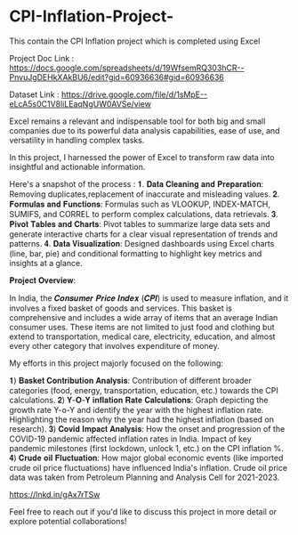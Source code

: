 # CPI-Inflation-Project-
This contain the CPI Inflation project which is completed using Excel

Project Doc Link : https://docs.google.com/spreadsheets/d/19WfsemRQ303hCR--PnvuJgDEHkXAkBU6/edit?gid=60936636#gid=60936636

Dataset Link : https://drive.google.com/file/d/1sMpE--eLcA5s0C1V8liLEaqNgUW0AVSe/view



Excel remains a relevant and indispensable tool for both big and small companies due to its powerful data analysis capabilities, ease of use, and versatility in handling complex tasks.

In this project, I harnessed the power of Excel to transform raw data into insightful and actionable information.

Here's a snapshot of the process :
𝟏. 𝐃𝐚𝐭𝐚 𝐂𝐥𝐞𝐚𝐧𝐢𝐧𝐠 𝐚𝐧𝐝 𝐏𝐫𝐞𝐩𝐚𝐫𝐚𝐭𝐢𝐨𝐧: Removing duplicates,replacement of inaccurate and misleading values.
𝟐. 𝐅𝐨𝐫𝐦𝐮𝐥𝐚𝐬 𝐚𝐧𝐝 𝐅𝐮𝐧𝐜𝐭𝐢𝐨𝐧𝐬: Formulas such as VLOOKUP, INDEX-MATCH, SUMIFS, and CORREL to perform complex calculations, data retrievals.
𝟑. 𝐏𝐢𝐯𝐨𝐭 𝐓𝐚𝐛𝐥𝐞𝐬 𝐚𝐧𝐝 𝐂𝐡𝐚𝐫𝐭𝐬: Pivot tables to summarize large data sets and generate interactive charts for a clear visual representation of trends and patterns.
𝟒. 𝐃𝐚𝐭𝐚 𝐕𝐢𝐬𝐮𝐚𝐥𝐢𝐳𝐚𝐭𝐢𝐨𝐧: Designed dashboards using Excel charts (line, bar, pie) and conditional formatting to highlight key metrics and insights at a glance.

𝐏𝐫𝐨𝐣𝐞𝐜𝐭 𝐎𝐯𝐞𝐫𝐯𝐢𝐞𝐰:

In India, the 𝑪𝒐𝒏𝒔𝒖𝒎𝒆𝒓 𝑷𝒓𝒊𝒄𝒆 𝑰𝒏𝒅𝒆𝒙 (𝑪𝑷𝑰) is used to measure inflation, and it involves a fixed basket of goods and services. This basket is comprehensive and includes a wide array of items that an average Indian consumer uses. These items are not limited to just food and clothing but extend to transportation, medical care, electricity, education, and almost every other category that involves expenditure of money. 

My efforts in this project majorly focused on the following:

𝟏) 𝐁𝐚𝐬𝐤𝐞𝐭 𝐂𝐨𝐧𝐭𝐫𝐢𝐛𝐮𝐭𝐢𝐨𝐧 𝐀𝐧𝐚𝐥𝐲𝐬𝐢𝐬: Contribution of different broader categories (food, energy, transportation, education, etc.) towards the CPI calculations.
𝟐) 𝐘-𝐎-𝐘 𝐢𝐧𝐟𝐥𝐚𝐭𝐢𝐨𝐧 𝐑𝐚𝐭𝐞 𝐂𝐚𝐥𝐜𝐮𝐥𝐚𝐭𝐢𝐨𝐧𝐬: Graph depicting the growth rate Y-o-Y and identify the year with the highest inflation rate. Highlighting the reason why the year had the highest inflation (based on research).
𝟑) 𝐂𝐨𝐯𝐢𝐝 𝐈𝐦𝐩𝐚𝐜𝐭 𝐀𝐧𝐚𝐥𝐲𝐬𝐢𝐬:  How the onset and progression of the COVID-19 pandemic affected inflation rates in India. Impact of key pandemic milestones (first lockdown, unlock 1, etc.) on the CPI inflation %.
𝟒) 𝐂𝐫𝐮𝐝𝐞 𝐨𝐢𝐥 𝐅𝐥𝐮𝐜𝐭𝐮𝐚𝐭𝐢𝐨𝐧: How major global economic events (like imported crude oil price fluctuations) have influenced India's inflation. Crude oil price data was taken from Petroleum Planning and Analysis Cell for 2021-2023. 
 
https://lnkd.in/gAx7rTSw

Feel free to reach out if you'd like to discuss this project in more detail or explore potential collaborations!
